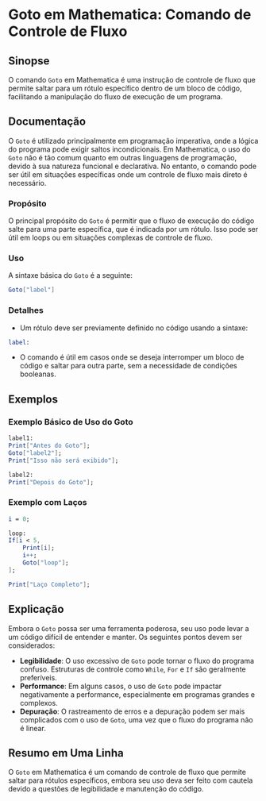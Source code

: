 <!--
Meta Description: # Goto em Mathematica: Comando de Controle de Fluxo ## Sinopse O comando `Goto` em Mathematica é uma instrução de controle de fluxo que permite saltar...
Meta Keywords: goto, fluxo, mathematica, uso, ser
-->

# Goto em Mathematica: Comando de Controle de Fluxo

## Sinopse
O comando `Goto` em Mathematica é uma instrução de controle de fluxo que permite saltar para um rótulo específico dentro de um bloco de código, facilitando a manipulação do fluxo de execução de um programa.

## Documentação
O `Goto` é utilizado principalmente em programação imperativa, onde a lógica do programa pode exigir saltos incondicionais. Em Mathematica, o uso do `Goto` não é tão comum quanto em outras linguagens de programação, devido à sua natureza funcional e declarativa. No entanto, o comando pode ser útil em situações específicas onde um controle de fluxo mais direto é necessário.

### Propósito
O principal propósito do `Goto` é permitir que o fluxo de execução do código salte para uma parte específica, que é indicada por um rótulo. Isso pode ser útil em loops ou em situações complexas de controle de fluxo.

### Uso
A sintaxe básica do `Goto` é a seguinte:

```mathematica
Goto["label"]
```

### Detalhes
- Um rótulo deve ser previamente definido no código usando a sintaxe:
  
```mathematica
label:
```
  
- O comando é útil em casos onde se deseja interromper um bloco de código e saltar para outra parte, sem a necessidade de condições booleanas.

## Exemplos
### Exemplo Básico de Uso do Goto

```mathematica
label1:
Print["Antes do Goto"];
Goto["label2"];
Print["Isso não será exibido"]; 

label2:
Print["Depois do Goto"];
```

### Exemplo com Laços

```mathematica
i = 0;

loop:
If[i < 5,
    Print[i];
    i++;
    Goto["loop"];
];

Print["Laço Completo"];
```

## Explicação
Embora o `Goto` possa ser uma ferramenta poderosa, seu uso pode levar a um código difícil de entender e manter. Os seguintes pontos devem ser considerados:

- **Legibilidade**: O uso excessivo de `Goto` pode tornar o fluxo do programa confuso. Estruturas de controle como `While`, `For` e `If` são geralmente preferíveis.
- **Performance**: Em alguns casos, o uso de `Goto` pode impactar negativamente a performance, especialmente em programas grandes e complexos.
- **Depuração**: O rastreamento de erros e a depuração podem ser mais complicados com o uso de `Goto`, uma vez que o fluxo do programa não é linear.

## Resumo em Uma Linha
O `Goto` em Mathematica é um comando de controle de fluxo que permite saltar para rótulos específicos, embora seu uso deva ser feito com cautela devido a questões de legibilidade e manutenção do código.